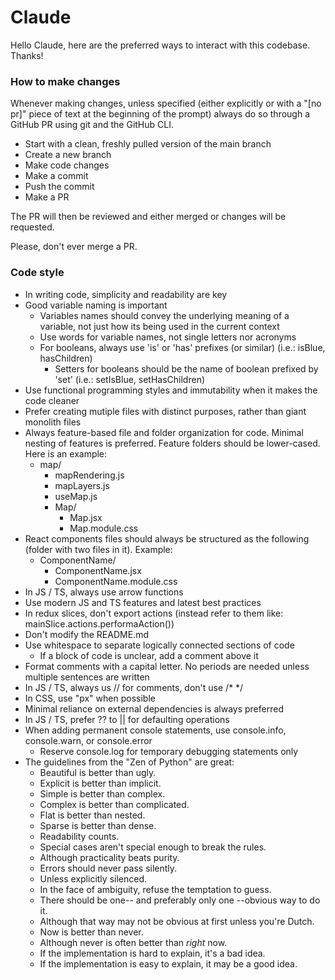 # Claude

Hello Claude, here are the preferred ways to interact with this codebase. Thanks!

### How to make changes

Whenever making changes, unless specified (either explicitly or with a "[no pr]" piece of text at the beginning of the prompt) always do so through a GitHub PR using git and the GitHub CLI.

- Start with a clean, freshly pulled version of the main branch
- Create a new branch
- Make code changes
- Make a commit
- Push the commit
- Make a PR

The PR will then be reviewed and either merged or changes will be requested.

Please, don't ever merge a PR.

### Code style

- In writing code, simplicity and readability are key
- Good variable naming is important
  - Variables names should convey the underlying meaning of a variable, not just how its being used in the current context
  - Use words for variable names, not single letters nor acronyms
  - For booleans, always use 'is' or 'has' prefixes (or similar) (i.e.: isBlue, hasChildren)
    - Setters for booleans should be the name of boolean prefixed by 'set' (i.e.: setIsBlue, setHasChildren)
- Use functional programming styles and immutability when it makes the code cleaner
- Prefer creating mutiple files with distinct purposes, rather than giant monolith files
- Always feature-based file and folder organization for code. Minimal nesting of features
  is preferred. Feature folders should be lower-cased. Here is an example:
  - map/
    - mapRendering.js
    - mapLayers.js
    - useMap.js
    - Map/
      - Map.jsx
      - Map.module.css
- React components files should always be structured as the following (folder with two files in it). Example:
  - ComponentName/
    - ComponentName.jsx
    - ComponentName.module.css
- In JS / TS, always use arrow functions
- Use modern JS and TS features and latest best practices
- In redux slices, don't export actions (instead refer to them like: mainSlice.actions.performaAction())
- Don't modify the README.md
- Use whitespace to separate logically connected sections of code
  - If a block of code is unclear, add a comment above it
- Format comments with a capital letter. No periods are needed unless multiple sentences
  are written
- In JS / TS, always us // for comments, don't use /\* \*/
- In CSS, use "px" when possible
- Minimal reliance on external dependencies is always preferred
- In JS / TS, prefer ?? to || for defaulting operations
- When adding permanent console statements, use console.info, console.warn, or console.error
  - Reserve console.log for temporary debugging statements only
- The guidelines from the "Zen of Python" are great:
  - Beautiful is better than ugly.
  - Explicit is better than implicit.
  - Simple is better than complex.
  - Complex is better than complicated.
  - Flat is better than nested.
  - Sparse is better than dense.
  - Readability counts.
  - Special cases aren't special enough to break the rules.
  - Although practicality beats purity.
  - Errors should never pass silently.
  - Unless explicitly silenced.
  - In the face of ambiguity, refuse the temptation to guess.
  - There should be one-- and preferably only one --obvious way to do it.
  - Although that way may not be obvious at first unless you're Dutch.
  - Now is better than never.
  - Although never is often better than _right_ now.
  - If the implementation is hard to explain, it's a bad idea.
  - If the implementation is easy to explain, it may be a good idea.
